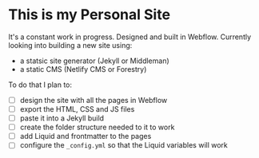 # This is my Personal Site
It's a constant work in progress. Designed and built in Webflow.
Currently looking into building a new site using:
- a statsic site generator (Jekyll or Middleman)
- a static CMS (Netlify CMS or Forestry)

To do that I plan to:
- [ ] design the site with all the pages in Webflow
- [ ] export the HTML, CSS and JS files
- [ ] paste it into a Jekyll build
- [ ] create the folder structure needed to it to work
- [ ] add Liquid and frontmatter to the pages
- [ ] configure the `_config.yml` so that the Liquid variables will work
